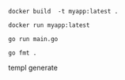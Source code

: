 `docker build  -t myapp:latest .`

`docker run myapp:latest`

`go run main.go`

`go fmt .`


templ generate